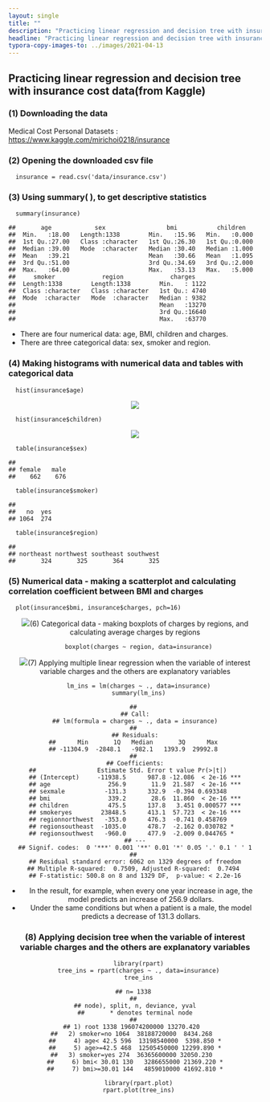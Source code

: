 ```yaml
---
layout: single
title: ""
description: "Practicing linear regression and decision tree with insurance cost data"
headline: "Practicing linear regression and decision tree with insurance cost data"
typora-copy-images-to: ../images/2021-04-13
---
```


## Practicing linear regression and decision tree with insurance cost data(from Kaggle)

### (1) Downloading the data 

Medical Cost Personal Datasets : <https://www.kaggle.com/mirichoi0218/insurance>

### (2) Opening the downloaded csv file

      insurance = read.csv('data/insurance.csv')

### (3) Using summary( ), to get descriptive statistics

      summary(insurance)
    
    ##       age            sex                 bmi           children    
    ##  Min.   :18.00   Length:1338        Min.   :15.96   Min.   :0.000  
    ##  1st Qu.:27.00   Class :character   1st Qu.:26.30   1st Qu.:0.000  
    ##  Median :39.00   Mode  :character   Median :30.40   Median :1.000  
    ##  Mean   :39.21                      Mean   :30.66   Mean   :1.095  
    ##  3rd Qu.:51.00                      3rd Qu.:34.69   3rd Qu.:2.000  
    ##  Max.   :64.00                      Max.   :53.13   Max.   :5.000  
    ##     smoker             region             charges     
    ##  Length:1338        Length:1338        Min.   : 1122  
    ##  Class :character   Class :character   1st Qu.: 4740  
    ##  Mode  :character   Mode  :character   Median : 9382  
    ##                                        Mean   :13270  
    ##                                        3rd Qu.:16640  
    ##                                        Max.   :63770

-   There are four numerical data: age, BMI, children and charges.
-   There are three categorical data: sex, smoker and region.

### (4) Making histograms with numerical data and tables with categorical data

      hist(insurance$age)

<center><img src ="/images/2021-04-13/his-age-1.png></center>

      hist(insurance$bmi)

<center><img src ="/images/2021-04-13/his-bmi-1.png></center>

      hist(insurance$children)

<center><img src ="/images/2021-04-13/his-children-1.png></center>

<center><img src ="/images/2021-04-13/his-charges-1.png></center>

      table(insurance$sex)
    
    ## 
    ## female   male 
    ##    662    676
    
      table(insurance$smoker)
    
    ## 
    ##   no  yes 
    ## 1064  274
    
      table(insurance$region)
    
    ## 
    ## northeast northwest southeast southwest 
    ##       324       325       364       325

### (5) Numerical data - making a scatterplot and calculating correlation coefficient between BMI and charges

      plot(insurance$bmi, insurance$charges, pch=16)

<center><img src ="/images/2021-04-13/scatterplot-1.png></center>

    cor(insurance$bmi, insurance$charges)
    
    ## [1] 0.198341

- A weak and suspicious positive correlation is found. This alone cannot
  guarantee us very much about the correlation.

### (6) Categorical data - making boxplots of charges by regions, and calculating average charges by regions

      boxplot(charges ~ region, data=insurance)

<center><img src ="/images/2021-04-13/boxplot-1.png></center>

      aggregate(charges ~ region, data=insurance, mean)
    
    ##      region  charges
    ## 1 northeast 13406.38
    ## 2 northwest 12417.58
    ## 3 southeast 14735.41
    ## 4 southwest 12346.94

-   The average charges in southeast region is higher than the others.
-   In the boxplot, the median values of insurance charges in each
    region look pretty much similar, yet the top 50 percent of
    insurance charges in southeast are more expensive than those of the
    others.

### (7) Applying multiple linear regression when the variable of interest variable charges and the others are explanatory variables

      lm_ins = lm(charges ~ ., data=insurance)
      summary(lm_ins)
    
    ## 
    ## Call:
    ## lm(formula = charges ~ ., data = insurance)
    ## 
    ## Residuals:
    ##      Min       1Q   Median       3Q      Max 
    ## -11304.9  -2848.1   -982.1   1393.9  29992.8 
    ## 
    ## Coefficients:
    ##                 Estimate Std. Error t value Pr(>|t|)    
    ## (Intercept)     -11938.5      987.8 -12.086  < 2e-16 ***
    ## age                256.9       11.9  21.587  < 2e-16 ***
    ## sexmale           -131.3      332.9  -0.394 0.693348    
    ## bmi                339.2       28.6  11.860  < 2e-16 ***
    ## children           475.5      137.8   3.451 0.000577 ***
    ## smokeryes        23848.5      413.1  57.723  < 2e-16 ***
    ## regionnorthwest   -353.0      476.3  -0.741 0.458769    
    ## regionsoutheast  -1035.0      478.7  -2.162 0.030782 *  
    ## regionsouthwest   -960.0      477.9  -2.009 0.044765 *  
    ## ---
    ## Signif. codes:  0 '***' 0.001 '**' 0.01 '*' 0.05 '.' 0.1 ' ' 1
    ## 
    ## Residual standard error: 6062 on 1329 degrees of freedom
    ## Multiple R-squared:  0.7509, Adjusted R-squared:  0.7494 
    ## F-statistic: 500.8 on 8 and 1329 DF,  p-value: < 2.2e-16

-   In the result, for example, when every one year increase in age, the
    model predicts an increase of 256.9 dollars.
-   Under the same conditions but when a patient is a male, the model
    predicts a decrease of 131.3 dollars.

### (8) Applying decision tree when the variable of interest variable charges and the others are explanatory variables

      library(rpart)
      tree_ins = rpart(charges ~ ., data=insurance)
      tree_ins
    
    ## n= 1338 
    ## 
    ## node), split, n, deviance, yval
    ##       * denotes terminal node
    ## 
    ## 1) root 1338 196074200000 13270.420  
    ##   2) smoker=no 1064  38188720000  8434.268  
    ##     4) age< 42.5 596  13198540000  5398.850 *
    ##     5) age>=42.5 468  12505450000 12299.890 *
    ##   3) smoker=yes 274  36365600000 32050.230  
    ##     6) bmi< 30.01 130   3286655000 21369.220 *
    ##     7) bmi>=30.01 144   4859010000 41692.810 *
    
      library(rpart.plot)
      rpart.plot(tree_ins)

<center><img src ="/images/2021-04-13/tree-1.png></center>

- Depending on a patient’s smoking status, the data is divided into 8: 2
with a large difference in insurance costs. Smokers pay a lot more than
non smokers, and whose BMI level is over 30(falling within the obesity
range) pay more than the rest of the smokers.
-   Meanwhile non-smokers have difference in insurance costs depending
    on whether they are over 43 years or not.



**Reference**

- 패스트 캠퍼스 데이터 분석 입문 올인원 패키지 강의

